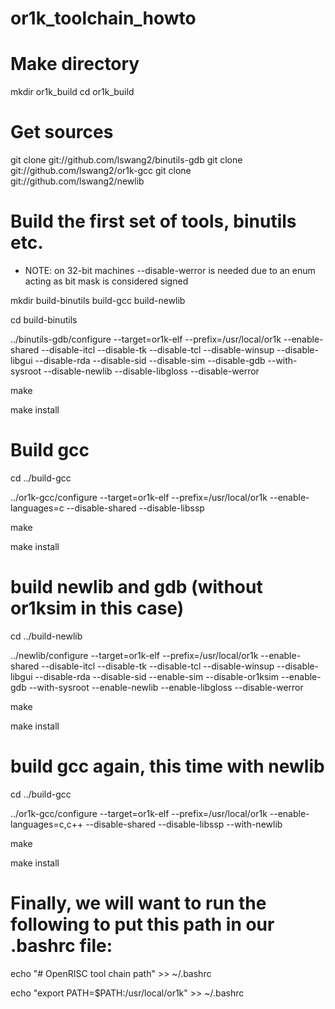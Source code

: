 # or1k_toolchain_howto

# Make directory

mkdir or1k_build
cd or1k_build

# Get sources
git clone git://github.com/lswang2/binutils-gdb
git clone git://github.com/lswang2/or1k-gcc
git clone git://github.com/lswang2/newlib


# Build the first set of tools, binutils etc.

- NOTE: on 32-bit machines --disable-werror is needed due to an enum acting as bit mask is considered signed

mkdir build-binutils build-gcc build-newlib

cd build-binutils

../binutils-gdb/configure --target=or1k-elf --prefix=/usr/local/or1k --enable-shared --disable-itcl --disable-tk --disable-tcl --disable-winsup --disable-libgui --disable-rda --disable-sid --disable-sim --disable-gdb --with-sysroot --disable-newlib --disable-libgloss --disable-werror

make

make install

# Build gcc

cd ../build-gcc

../or1k-gcc/configure --target=or1k-elf --prefix=/usr/local/or1k --enable-languages=c --disable-shared --disable-libssp

make

make install

# build newlib and gdb (without or1ksim in this case)

cd ../build-newlib

../newlib/configure --target=or1k-elf --prefix=/usr/local/or1k --enable-shared --disable-itcl --disable-tk --disable-tcl --disable-winsup --disable-libgui --disable-rda --disable-sid --enable-sim --disable-or1ksim --enable-gdb --with-sysroot --enable-newlib --enable-libgloss --disable-werror

make

make install

# build gcc again, this time with newlib

cd ../build-gcc

../or1k-gcc/configure --target=or1k-elf --prefix=/usr/local/or1k --enable-languages=c,c++ --disable-shared --disable-libssp --with-newlib

make

make install

# Finally, we will want to run the following to put this path in our .bashrc file:

echo "# OpenRISC tool chain path" >> ~/.bashrc

echo "export PATH=$PATH:/usr/local/or1k" >> ~/.bashrc

